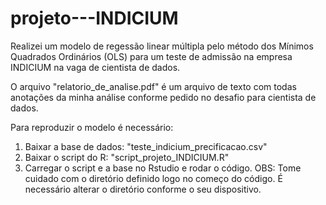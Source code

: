 # projeto---INDICIUM
Realizei um modelo de regessão linear múltipla pelo método dos Mínimos Quadrados Ordinários (OLS) para um teste de admissão na empresa INDICIUM na vaga de cientista de dados.

O arquivo "relatorio_de_analise.pdf" é um arquivo de texto com todas anotações da minha análise conforme pedido no desafio para cientista de dados.

Para reproduzir o modelo é necessário: 
1) Baixar a base de dados: "teste_indicium_precificacao.csv"
2) Baixar o script do R: "script_projeto_INDICIUM.R"
3) Carregar o script e a base no Rstudio e rodar o código. OBS: Tome cuidado com o diretório definido logo no começo do código.
É necessário alterar o diretório conforme o seu dispositivo.
